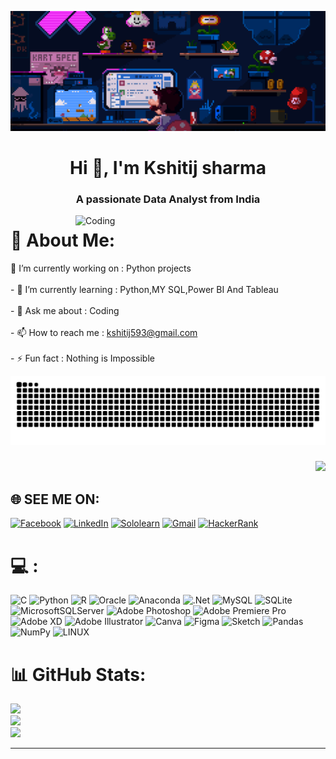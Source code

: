 ![logo](https://github.com/imkshitijsharma/imkshitijsharma/blob/main/bannerr.gif)

<h1 align="center">Hi 👋, I'm Kshitij sharma</h1>                   
<h3 align="center">A passionate Data Analyst from India</h3>

<img align="right" alt="Coding" width="400" src="https://cdn.dribbble.com/users/416610/screenshots/4801105/coding_desk_flat_vector_ui_ux_design_illustration_motion_animation_gif2.gif">

# 💫 About Me:
🔭 I’m currently working on : Python projects<br><br>- 🌱 I’m currently learning : Python,MY SQL,Power BI And Tableau<br><br>- 💬 Ask me about :  Coding<br><br>- 📫 How to reach me : kshitij593@gmail.com<br><br>- ⚡ Fun fact : Nothing is Impossible

![Snake animation](https://github.com/imkshitijsharma/imkshitijsharma/blob/output/github-contribution-grid-snake.svg)
                                                               <h3 align="right">[![](https://visitcount.itsvg.in/api?id=imkshitijsharma&icon=6&color=9)](https://visitcount.itsvg.in)

## 🌐 SEE ME ON:                                                
[![Facebook](https://img.shields.io/badge/Facebook-1877F2?style=for-the-badge&logo=facebook&logoColor=white)](https://facebook.com/kshitij99) 
[![LinkedIn](https://img.shields.io/badge/LinkedIn-0077B5?style=for-the-badge&logo=linkedin&logoColor=white)](https://linkedin.com/in/kshitij-sharma-9b554b173)
[![Sololearn](https://img.shields.io/badge/-Sololearn-3a464b?style=for-the-badge&logo=Sololearn&logoColor=white)](https://www.sololearn.com/profile/28858411)
[![Gmail](https://img.shields.io/badge/Gmail-D14836?style=for-the-badge&logo=gmail&logoColor=white)](https://mail.google.com/mail/u/0/#inbox)
[![HackerRank](https://img.shields.io/badge/-Hackerrank-2EC866?style=for-the-badge&logo=HackerRank&logoColor=white)](https://www.hackerrank.com/kshitij593)

# 💻 :
![C](https://img.shields.io/badge/c-%2300599C.svg?style=for-the-badge&logo=c&logoColor=white) ![Python](https://img.shields.io/badge/python-3670A0?style=for-the-badge&logo=python&logoColor=ffdd54) ![R](https://img.shields.io/badge/r-%23276DC3.svg?style=for-the-badge&logo=r&logoColor=white) ![Oracle](https://img.shields.io/badge/Oracle-F80000?style=for-the-badge&logo=oracle&logoColor=white) ![Anaconda](https://img.shields.io/badge/Anaconda-%2344A833.svg?style=for-the-badge&logo=anaconda&logoColor=white) ![.Net](https://img.shields.io/badge/.NET-5C2D91?style=for-the-badge&logo=.net&logoColor=white) ![MySQL](https://img.shields.io/badge/mysql-%2300f.svg?style=for-the-badge&logo=mysql&logoColor=white) ![SQLite](https://img.shields.io/badge/sqlite-%2307405e.svg?style=for-the-badge&logo=sqlite&logoColor=white) ![MicrosoftSQLServer](https://img.shields.io/badge/Microsoft%20SQL%20Sever-CC2927?style=for-the-badge&logo=microsoft%20sql%20server&logoColor=white) ![Adobe Photoshop](https://img.shields.io/badge/adobephotoshop-%2331A8FF.svg?style=for-the-badge&logo=adobephotoshop&logoColor=white) ![Adobe Premiere Pro](https://img.shields.io/badge/Adobe%20Premiere%20Pro-9999FF.svg?style=for-the-badge&logo=Adobe%20Premiere%20Pro&logoColor=white) ![Adobe XD](https://img.shields.io/badge/Adobe%20XD-470137?style=for-the-badge&logo=Adobe%20XD&logoColor=#FF61F6) ![Adobe Illustrator](https://img.shields.io/badge/adobeillustrator-%23FF9A00.svg?style=for-the-badge&logo=adobeillustrator&logoColor=white) ![Canva](https://img.shields.io/badge/Canva-%2300C4CC.svg?style=for-the-badge&logo=Canva&logoColor=white) 	![Figma](https://img.shields.io/badge/figma-%23F24E1E.svg?style=for-the-badge&logo=figma&logoColor=white) ![Sketch](https://img.shields.io/badge/Sketch-FFB387?style=for-the-badge&logo=sketch&logoColor=black) ![Pandas](https://img.shields.io/badge/pandas-%23150458.svg?style=for-the-badge&logo=pandas&logoColor=white) ![NumPy](https://img.shields.io/badge/numpy-%23013243.svg?style=for-the-badge&logo=numpy&logoColor=white) ![LINUX](https://img.shields.io/badge/Linux-FCC624?style=for-the-badge&logo=linux&logoColor=black)
# 📊 GitHub Stats:
![](https://github-readme-stats.vercel.app/api?username=imkshitijsharma&theme=radical&hide_border=false&include_all_commits=true&count_private=true)<br/>
![](https://github-readme-streak-stats.herokuapp.com/?user=imkshitijsharma&theme=radical&hide_border=false)<br/>
![](https://github-readme-stats.vercel.app/api/top-langs/?username=imkshitijsharma&theme=radical&hide_border=false&include_all_commits=true&count_private=true&layout=compact)

---

<!-- Proudly created with GPRM ( https://gprm.itsvg.in ) -->




